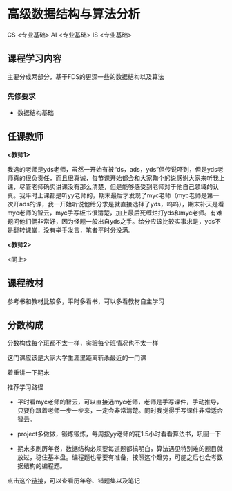# 高级数据结构与算法分析

<div class="badges">
<span class="badge cs-badge">CS <专业基础></span>
<span class="badge ai-badge">AI <专业基础></span>
<span class="badge is-badge">IS <专业基础></span>
</div>

## 课程学习内容

主要分成两部分，基于FDS的更深一些的数据结构以及算法

### 先修要求

- 数据结构基础

## 任课教师

**<教师1>** 

我选的老师是yds老师，虽然一开始有被“ds，ads，yds”但传说吓到，但是yds老师真的很负责任，而且很真诚，每节课开始都会和大家鞠个躬说感谢大家来听我上课，尽管老师确实讲课没有那么清楚，但是能够感受到老师对于他自己领域的认真。我平时上课都是听yy老师的，期末最后才发现了myc老师（myc老师是第一次开ads的课，我一开始听说他给分求是就直接选择了yds，呜呜），期末补天是看myc老师的智云，myc手写板书很清楚，加上最后死缠烂打yds和myc老师。有难题问他们俩非常好，因为怪题一般出自yds之手。给分应该比较实事求是，yds不是翻转课堂，没有举手发言，笔者平时分没满。

**<教师2>** 

<同上>

## 课程教材

参考书和教材比较多，平时多看书，可以多看教材自主学习

## 分数构成

分数构成每个班都不太一样，实验每个班情况也不太一样

这门课应该是大家大学生涯里距离斩杀最近的一门课

着重讲一下期末

推荐学习路径

- 平时看myc老师的智云，可以直接选myc老师，老师是手写课件，手动推导，只要你跟着老师一步一步来，一定会非常清楚。同时我觉得手写课件非常适合智云。

- project多做做，锻炼锻炼，每周按yy老师的花1.5小时看看算法书，巩固一下

- 期末多刷历年卷，数据结构必须要每道题都搞明白，算法遇见特别难的题目就放过，稳住基本盘。编程题也需要有准备，按照这个趋势，可能之后也会考数据结构的编程题。

点击这个[链接](https://github.com/RyanFcr/ZJU_Course/tree/main/%E5%A4%A7%E4%BA%8C%E6%98%A5%E5%A4%8F/%E9%AB%98%E7%BA%A7%E6%95%B0%E6%8D%AE%E7%BB%93%E6%9E%84%E4%B8%8E%E7%AE%97%E6%B3%95%E5%88%86%E6%9E%90ADS)，可以查看历年卷、错题集以及笔记